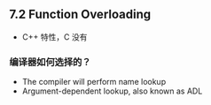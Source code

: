 ## 7.2 Function Overloading


- C++ 特性，C 没有

### 编译器如何选择的？

- The compiler will perform name lookup
- Argument-dependent lookup, also known as ADL

